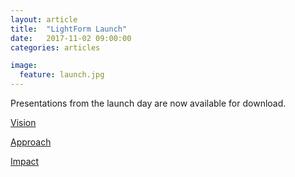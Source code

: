 ```yaml
---
layout: article
title:  "LightForm Launch"
date:   2017-11-02 09:00:00
categories: articles

image:
  feature: launch.jpg
---
```


Presentations from the launch day are now available for download.


[Vision](https://www.dropbox.com/s/dankvyi7o4uskmj/LightForm-vision-PBP_Final%20%28Compressed%29.pdf?dl=1)

[Approach](https://www.dropbox.com/s/ei2owcy7zdzdzpd/Lightform_Approach_Talk%20%28Compressed%29.pdf?dl=1)

[Impact](https://www.dropbox.com/s/mnli1h2y5f88tob/LightForm_Impact_Imperial%20%28Compressed%29.pdf?dl=1)
